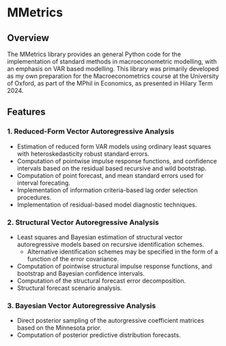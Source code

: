 # MMetrics

## Overview
The MMetrics library provides an general Python code for the implementation of standard methods in macroeconometric modelling, with an emphasis on VAR based modelling. This library was
primarily developed as my own preparation for the Macroeconometrics course at the University of Oxford, as part of the MPhil in Economics, as presented in Hilary Term 2024.

## Features

### 1. Reduced-Form Vector Autoregressive Analysis
- Estimation of reduced form VAR models using ordinary least squares with heteroskedasticity robust standard errors.
- Computation of pointwise impulse response functions, and confidence intervals based on the residual based recursive and wild bootstrap.
- Computation of point forecast, and mean standard errors used for interval forecating.
- Implementation of information criteria-based lag order selection procedures.
- Implementation of residual-based model diagnostic techniques.

### 2. Structural Vector Autoregressive Analysis
- Least squares and Bayesian estimation of structural vector autoregressive models based on recursive identification schemes.
  - Alternative identification schemes may be specified in the form of a function of the error covariance.
- Computation of pointwise structural impulse response functions, and bootstrap and Bayesian confidence intervals.
- Computation of the structural forecast error decomposition.
- Structural forecast scenario analysis.

### 3. Bayesian Vector Autoregressive Analysis
- Direct posterior sampling of the autorgressive coefficient matrices based on the Minnesota prior.
- Computation of posterior predictive distribution forecasts.
